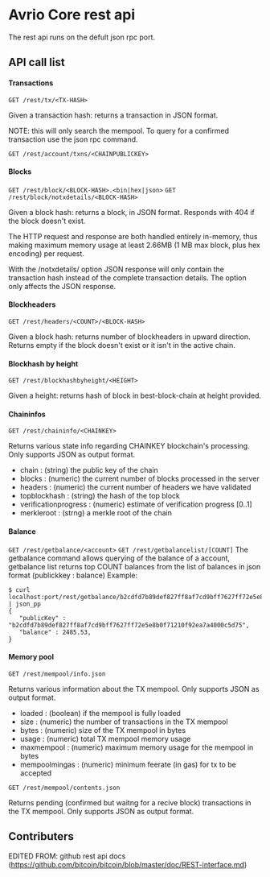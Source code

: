 Avrio Core rest api
==============================

The rest api runs on the defult json rpc port.

API call list
-------------

#### Transactions
`GET /rest/tx/<TX-HASH>`

Given a transaction hash: returns a transaction in JSON format.

NOTE: this will only search the mempool.
To query for a confirmed transaction use the json rpc command.

`GET /rest/account/txns/<CHAINPUBLICKEY>`

#### Blocks
`GET /rest/block/<BLOCK-HASH>.<bin|hex|json>`
`GET /rest/block/notxdetails/<BLOCK-HASH>`

Given a block hash: returns a block, in JSON format.
Responds with 404 if the block doesn't exist.

The HTTP request and response are both handled entirely in-memory, thus making maximum memory usage at least 2.66MB (1 MB max block, plus hex encoding) per request.

With the /notxdetails/ option JSON response will only contain the transaction hash instead of the complete transaction details. The option only affects the JSON response.

#### Blockheaders
`GET /rest/headers/<COUNT>/<BLOCK-HASH>`

Given a block hash: returns <COUNT> number of blockheaders in upward direction.
Returns empty if the block doesn't exist or it isn't in the active chain.

#### Blockhash by height
`GET /rest/blockhashbyheight/<HEIGHT>`

Given a height: returns hash of block in best-block-chain at height provided.

#### Chaininfos
`GET /rest/chaininfo/<CHAINKEY>`

Returns various state info regarding CHAINKEY blockchain's processing.
Only supports JSON as output format.
* chain : (string) the public key of the chain
* blocks : (numeric) the current number of blocks processed in the server
* headers : (numeric) the current number of headers we have validated
* topblockhash : (string) the hash of the top block
* verificationprogress : (numeric) estimate of verification progress [0..1]
* merkleroot : (strng) a merkle root of the chain

#### Balance
`GET /rest/getbalance/<account>`
`GET /rest/getbalancelist/[COUNT]`
The getbalance command allows querying of the balance of a account, getbalance list returns top COUNT balances from the list of balances in json format (publickkey : balance)
Example:
```
$ curl localhost:port/rest/getbalance/b2cdfd7b89def827ff8af7cd9bff7627ff72e5e8b0f71210f92ea7a4000c5d75 | json_pp
{
   "publicKey" : "b2cdfd7b89def827ff8af7cd9bff7627ff72e5e8b0f71210f92ea7a4000c5d75",
   "balance" : 2485.53,
}
```

#### Memory pool
`GET /rest/mempool/info.json`

Returns various information about the TX mempool.
Only supports JSON as output format.
* loaded : (boolean) if the mempool is fully loaded
* size : (numeric) the number of transactions in the TX mempool
* bytes : (numeric) size of the TX mempool in bytes
* usage : (numeric) total TX mempool memory usage
* maxmempool : (numeric) maximum memory usage for the mempool in bytes
* mempoolmingas : (numeric) minimum feerate (in gas) for tx to be accepted

`GET /rest/mempool/contents.json`

Returns pending (confirmed but waitng for a recive block) transactions in the TX mempool.
Only supports JSON as output format.

Contributers
-------------
EDITED FROM: github rest api docs (https://github.com/bitcoin/bitcoin/blob/master/doc/REST-interface.md)
